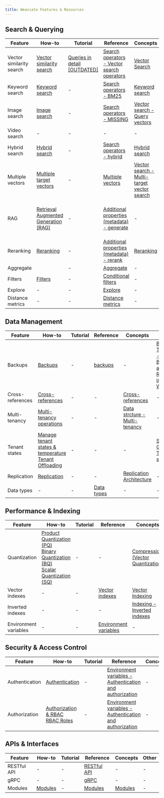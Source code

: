 ```yaml
---
title: Weaviate Features & Resources
---
```


## Search & Querying

| Feature | How-to | Tutorial | Reference | Concepts | Other |
| ------- | ------ | -------- |---------- |--------- | ----- |
| Vector similarity search | [Vector similarity search](/developers/weaviate/search/similarity) | [Queries in detail [OUTDATED]](/developers/weaviate/tutorials/query) | [Search operators - Vector search operators](/developers/weaviate/api/graphql/search-operators#vector-search-operators) | [Vector Search](/developers/weaviate/concepts/search/vector-search) | - |
| Keyword search | [Keyword search](/developers/weaviate/search/bm25) | - | [Search operators - BM25](/developers/weaviate/api/graphql/search-operators#bm25) | [Keyword search](/developers/weaviate/concepts/search/keyword-search) | - |
| Image search | [Image search](/developers/weaviate/search/image) | - | [Search operators - MISSING](/developers/weaviate/api/graphql/search-operators#vector-search-operators) | [Vector search - Query vectors](/developers/weaviate/concepts/search/vector-search#query-vectors) | - |
| Video search | - | - | - | - | - |
| Hybrid search | [Hybrid search](/developers/weaviate/search/hybrid) | - | [Search operators - hybrid](/developers/weaviate/api/graphql/search-operators#hybrid) | [Hybrid search](/developers/weaviate/concepts/search/hybrid-search) | - |
| Multiple vectors | [Multiple target vectors](/developers/weaviate/search/multi-vector) | - | [Multiple vectors](/developers/weaviate/config-refs/schema/multi-vector) | [Vector search - Multi-target vector search](developers/weaviate/concepts/search/vector-search#multi-target-vector-search) | - |
| RAG | [Retrieval Augmented Generation (RAG)](/developers/weaviate/search/generative) | - | [Additional properties (metadata) - generate](developers/weaviate/api/graphql/additional-properties#generate) | - | [Starter Guides - Retrieval augmented generation (RAG)](/developers/weaviate/starter-guides/generative) |
| Reranking | [Reranking](/developers/weaviate/search/rerank) | - | [Additional properties (metadata) - rerank](/developers/weaviate/api/graphql/additional-properties#rerank) | [Reranking](/developers/weaviate/concepts/reranking) | - |
| Aggregate | [](/developers/weaviate/search/aggregate) | - | [Aggregate](/developers/weaviate/api/graphql/aggregate) | - | - |
| Filters | [Filters](/developers/weaviate/search/filters) | - | [Conditional filters](/developers/weaviate/api/graphql/filters) | - | - |
| Explore | - | - | [Explore](/developers/weaviate/api/graphql/explore) | - | - |
| Distance metrics | - | - | [Distance metrics](/developers/weaviate/config-refs/distances) | - | - |

## Data Management

| Feature | How-to | Tutorial | Reference | Concepts | Other |
| ------- | ------ | -------- |---------- |--------- | ----- |
| Backups | [Backups](/developers/weaviate/configuration/backups) | - | [backups](/developers/weaviate/api/rest#tag/backups) | - | [Blog - Tutorial - Backup and Restore in Weaviate](/blog/tutorial-backup-and-restore-in-weaviate) |
| Cross-references | [Cross-references](/developers/weaviate/manage-data/cross-references) | - | - | [Cross-references](/developers/weaviate/concepts/data#cross-references) | - |
| Multi-tenancy | [Multi-tenancy operations](/developers/weaviate/manage-data/multi-tenancy) | - | - | [Data strcture - Multi-tenancy](/developers/weaviate/concepts/data#multi-tenancy) | - |
| Tenant states | [Manage tenant states & temperature](/developers/weaviate/manage-data/tenant-states)<br />[Tenant Offloading](/developers/weaviate/configuration/tenant-offloading) | - | - | - | [Starter Guides - Tenant states](/developers/weaviate/starter-guides/managing-resources/tenant-states) |
| Replication | [Replication](/developers/weaviate/configuration/replication) | - | - | [Replication Architecture](/developers/weaviate/concepts/replication-architecture) | - |
| Data types | - | - | [Data types](/developers/weaviate/config-refs/datatypes) | - | - |

## Performance & Indexing

| Feature | How-to | Tutorial | Reference | Concepts | Other |
| ------- | ------ | -------- |---------- |--------- | ----- |
| Quantization | [Product Quantization (PQ)](/developers/weaviate/configuration/compression/pq-compression)<br />[Binary Quantization (BQ)](/developers/weaviate/configuration/compression/bq-compression)<br />[Scalar Quantization (SQ)](/developers/weaviate/configuration/compression/sq-compression) | - | - | [Compression (Vector Quantization)](/developers/weaviate/concepts/vector-quantization) | [Starter Guides - Compression](/developers/weaviate/starter-guides/managing-resources/compression) |
| Vector indexes | - | - | [Vector indexes](/developers/weaviate/config-refs/schema/vector-index) | [Vector Indexing](/developers/weaviate/concepts/vector-index) | - |
| Inverted indexes | - | - | - | [Indexing - Inverted indexes](/developers/weaviate/concepts/indexing#inverted-indexes) | - |
| Environment variables | - | - | [Environment variables](/developers/weaviate/config-refs/env-vars) | - | - |


## Security & Access Control

| Feature | How-to | Tutorial | Reference | Concepts | Other |
| ------- | ------ | -------- |---------- |--------- | ----- |
| Authentication | [Authentication](/developers/weaviate/configuration/authentication) | - | [Environment variables - Authentication and authorization](/developers/weaviate/config-refs/env-vars#authentication-and-authorization) | - | - |
| Authorization | [Authorization & RBAC](/developers/weaviate/configuration/authorization)<br />[RBAC Roles](/developers/weaviate/configuration/roles) | - | [Environment variables - Authentication and authorization](/developers/weaviate/config-refs/env-vars#authentication-and-authorization) | - | - |

## APIs & Interfaces

| Feature | How-to | Tutorial | Reference | Concepts | Other |
| ------- | ------ | -------- |---------- |--------- | ----- |
| RESTful API | - | - | [RESTful API](/developers/weaviate/api/rest) | - | - |
| gRPC | - | - | [gRPC](/developers/weaviate/api/grpc) | - | - |
| Modules | [Modules](/developers/weaviate/configuration/modules) | - | [Modules](/developers/weaviate/modules) | [Modules](/developers/weaviate/concepts/modules) | - |
